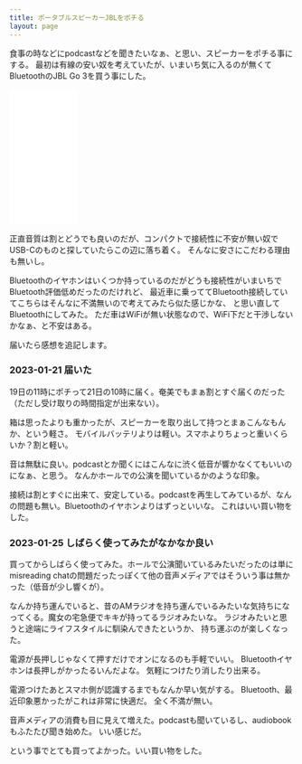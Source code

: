 ```yaml
---
title: ポータブルスピーカーJBLをポチる
layout: page
---
```

食事の時などにpodcastなどを聞きたいなぁ、と思い、スピーカーをポチる事にする。
最初は有線の安い奴を考えていたが、いまいち気に入るのが無くてBluetoothのJBL Go 3を買う事にした。

<iframe sandbox="allow-popups allow-scripts allow-modals allow-forms allow-same-origin" style="width:120px;height:240px;" marginwidth="0" marginheight="0" scrolling="no" frameborder="0" src="//rcm-fe.amazon-adsystem.com/e/cm?lt1=_blank&bc1=000000&IS2=1&bg1=FFFFFF&fc1=000000&lc1=0000FF&t=karino203-22&language=ja_JP&o=9&p=8&l=as4&m=amazon&f=ifr&ref=as_ss_li_til&asins=B08LGN5VQZ&linkId=8b6584c1e5036e1d95dbeeee4e912719"></iframe>

正直音質は割とどうでも良いのだが、コンパクトで接続性に不安が無い奴でUSB-Cのものと探していたらこの辺に落ち着く。
そんなに安さにこだわる理由も無いし。

Bluetoothのイヤホンはいくつか持っているのだがどうも接続性がいまいちでBluetooth評価低めだったのだけれど、
最近車に乗っててBluetooth接続していてこちらはそんなに不満無いので考えてみたら似た感じかな、
と思い直してBluetoothにしてみた。
ただ車はWiFiが無い状態なので、WiFi下だと干渉しないかなぁ、と不安はある。

届いたら感想を追記します。

### 2023-01-21 届いた

19日の11時にポチって21日の10時に届く。奄美でもまぁ割とすぐ届くのだった（ただし受け取りの時間指定が出来ない）。

箱は思ったよりも重かったが、スピーカーを取り出して持つとまぁこんなもんか、という軽さ。
モバイルバッテリよりは軽い。スマホよりちょっと重いくらいか？割と軽い。

音は無駄に良い。podcastとか聞くにはこんなに渋く低音が響かなくてもいいのになぁ、と思う。
なんかホールでの公演を聞いているかのような印象。

接続は割とすぐに出来て、安定している。podcastを再生してみているが、なんの問題も無い。Bluetoothのイヤホンよりはずっといいな。
これはいい買い物をした。

### 2023-01-25 しばらく使ってみたがなかなか良い

買ってからしばらく使ってみた。ホールで公演聞いているみたいだったのは単にmisreading chatの問題だったっぽくて他の音声メディアではそういう事は無かった（低音が少し響くが）。

なんか持ち運んでいると、昔のAMラジオを持ち運んでいるみたいな気持ちになってくる。魔女の宅急便でキキが持ってるラジオみたいな。
ラジオみたいと思うと途端にライフスタイルに馴染んできたというか、
持ち運ぶのが楽しくなった。

電源が長押しじゃなくて押すだけでオンになるのも手軽でいい。
Bluetoothイヤホンは長押しがかったるいんだよな。
気軽につけたり消したり出来る。

電源つけたあとスマホ側が認識するまでもなんか早い気がする。
Bluetooth、最近印象悪かったがこれは非常に快適だ。
全く不満が無い。

音声メディアの消費も目に見えて増えた。podcastも聞いているし、audiobookもふたたび聞き始めた。
いい感じだ。

という事でとても買ってよかった。いい買い物をした。